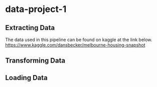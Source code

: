 # data-project-1
## Extracting Data
The data used in this pipeline can be found on kaggle at the link below.
https://www.kaggle.com/dansbecker/melbourne-housing-snapshot

## Transforming Data

## Loading Data



